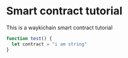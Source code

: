 # Smart contract tutorial
This is a waykichain smart contract tutorial 

```js
function test() {
  let contract = "i am string"
}
```
